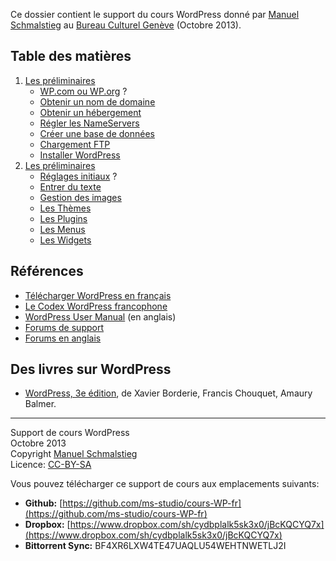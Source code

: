 Ce dossier contient le support du cours WordPress donné par [Manuel Schmalstieg](http://ms-studio.net) au [Bureau Culturel Genève](http://www.bureauculturel.ch/ge/) (Octobre 2013).

## Table des matières

1. [Les préliminaires](01-preliminiaires/00-Preliminaires.md)
    - [WP.com ou WP.org](01-preliminiaires/01-wpCOM-ou-wpORG.md) ?
    - [Obtenir un nom de domaine](01-preliminiaires/02-Nom-de-domaine.md)
    - [Obtenir un hébergement](01-preliminiaires/03-Hebergement.md)
    - [Régler les NameServers](01-preliminiaires/04-NameServers.md)
    - [Créer une base de données](01-preliminiaires/05-Creer-la-Database.md)
    - [Chargement FTP](01-preliminiaires/06-Chargement-FTP.md)
    - [Installer WordPress](01-preliminiaires/07-Installer-WordPress.md)
2. [Les préliminaires](02-utiliser/00-Utiliser.md)
    - [Réglages initiaux](02-utiliser/01-Reglages-initiaux.md) ?
    - [Entrer du texte](02-utiliser/02-Texte.md)
    - [Gestion des images](02-utiliser/03-Images.md)
    - [Les Thèmes](02-utiliser/04-Themes.md)
    - [Les Plugins](02-utiliser/05-Plugins.md)
    - [Les Menus](02-utiliser/06-Menus.md)
    - [Les Widgets](02-utiliser/07-Widgets.md)

## Références

* [Télécharger WordPress en français](http://fr.wordpress.org/)
* [Le Codex WordPress francophone](http://codex.wordpress.org/fr:Accueil)
* [WordPress User Manual](http://make.wordpress.org/support/user-manual/) (en anglais)
* [Forums de support](http://www.wordpress-fr.net/support/)
* [Forums en anglais](http://wordpress.org/support/)

## Des livres sur WordPress

* [WordPress, 3e édition](http://www.amazon.fr/Wordpress-Toutes-cr%C3%A9er-maintenir-%C3%A9voluer/dp/2744025666/), de Xavier Borderie, Francis Chouquet, Amaury Balmer.

*********

Support de cours WordPress<br/>
Octobre 2013<br/>
Copyright [Manuel Schmalstieg](http://ms-studio.net)<br/>
Licence: [CC-BY-SA](LICENCE.txt)

Vous pouvez télécharger ce support de cours aux emplacements suivants:

- **Github:** [https://github.com/ms-studio/cours-WP-fr](https://github.com/ms-studio/cours-WP-fr)
- **Dropbox:** [https://www.dropbox.com/sh/cydbplalk5sk3x0/jBcKQCYQ7x](https://www.dropbox.com/sh/cydbplalk5sk3x0/jBcKQCYQ7x)
- **Bittorrent Sync:** BF4XR6LXW4TE47UAQLU54WEHTNWETLJ2I